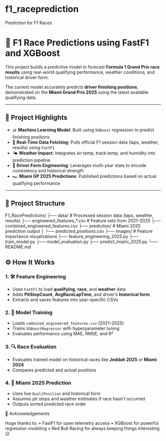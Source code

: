 # f1_raceprediction
Prediction for F1 Races

# 🏁 F1 Race Predictions using FastF1 and XGBoost

This project builds a predictive model to forecast **Formula 1 Grand Prix race results** using real-world qualifying performance, weather conditions, and historical driver form.

The current model accurately predicts **driver finishing positions**, demonstrated on the **Miami Grand Prix 2025** using the latest available qualifying data.

---

## 🚀 Project Highlights

- 📊 **Machine Learning Model**: Built using `XGBoost` regression to predict finishing positions
- 📡 **Real-Time Data Fetching**: Pulls official F1 session data (laps, weather, results) using `FastF1`
- 🌤️ **Weather Impact**: Integrates air temp, track temp, and humidity into prediction pipeline
- 🧠 **Driver Form Engineering**: Leverages multi-year stats to encode consistency and historical strength
- 🏎️ **Miami GP 2025 Predictions**: Published predictions based on actual qualifying performance

---

## 📂 Project Structure
F1_RacePredictions/
├── data/                        # Processed session data (laps, weather, results)
├── engineered_features_*.csv   # Feature sets from 2021–2025
├── combined_engineered_features.csv
├── prediction/                 # Miami 2025 prediction output
│   └── predicted_positions.csv
├── images/                     # Feature importance visualizations
├── feature_engineering_2025.py
├── train_model.py
├── model_evaluation.py
├── predict_miami_2025.py
└── README.md

## ⚙️ How It Works

### 1. 🛠 Feature Engineering
- Uses `FastF1` to load **qualifying**, **race**, and **weather** data
- Adds **PitStopCount**, **AvgRaceLapTime**, and driver’s **historical form**
- Extracts and saves features into year-specific CSVs

### 2. 🧪 Model Training
- Loads `combined_engineered_features.csv` (2021–2025)
- Trains `XGBoostRegressor` with hyperparameter tuning
- Evaluates performance using MAE, RMSE, and R²

### 3. 🔍 Race Evaluation
- Evaluates trained model on historical races like **Jeddah 2025** or **Miami 2024**
- Compares predicted and actual positions

### 4. 🏁 Miami 2025 Prediction
- Uses live `QualiPosition` and historical form
- Assumes pit stops and weather estimates if race hasn't occurred
- Outputs sorted predicted race order

🙌 Acknowledgements

Huge thanks to:
	•	FastF1 for open telemetry access
	•	XGBoost for powerful regression modeling
	•	Red Bull Racing for always keeping things interesting 😉

 


